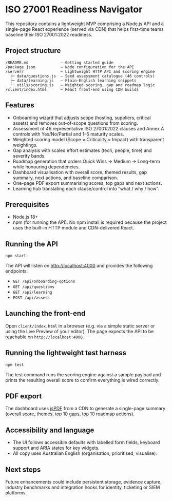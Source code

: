 # ISO 27001 Readiness Navigator

This repository contains a lightweight MVP comprising a Node.js API and a single-page React experience (served via CDN) that helps first-time teams baseline their ISO 27001:2022 readiness.

## Project structure

```
/README.md              — Getting started guide
/package.json           — Node configuration for the API
/server/                — Lightweight HTTP API and scoring engine
  ├─ data/questions.js  — Seed assessment catalogue (46 controls)
  ├─ data/learning.js   — Plain-English learning snippets
  └─ utils/scoring.js   — Weighted scoring, gap and roadmap logic
/client/index.html      — React front-end using CDN builds
```

## Features

- Onboarding wizard that adjusts scope (hosting, suppliers, critical assets) and removes out-of-scope questions from scoring.
- Assessment of 46 representative ISO 27001:2022 clauses and Annex A controls with Yes/No/Partial and 1–5 maturity scales.
- Weighted scoring model (Scope × Criticality × Impact) with transparent weightings.
- Gap analysis with scaled effort estimates (tech, people, time) and severity bands.
- Roadmap generation that orders Quick Wins → Medium → Long-term while honouring dependencies.
- Dashboard visualisation with overall score, themed results, gap summary, next actions, and baseline comparison.
- One-page PDF export summarising scores, top gaps and next actions.
- Learning hub translating each clause/control into “what / why / how”.

## Prerequisites

- Node.js 18+
- npm (for running the API). No npm install is required because the project uses the built-in HTTP module and CDN-delivered React.

## Running the API

```bash
npm start
```

The API will listen on [http://localhost:4000](http://localhost:4000) and provides the following endpoints:

- `GET /api/onboarding-options`
- `GET /api/questions`
- `GET /api/learning`
- `POST /api/assess`

## Launching the front-end

Open `client/index.html` in a browser (e.g. via a simple static server or using the Live Preview of your editor). The page expects the API to be reachable on `http://localhost:4000`.

## Running the lightweight test harness

```bash
npm test
```

The test command runs the scoring engine against a sample payload and prints the resulting overall score to confirm everything is wired correctly.

## PDF export

The dashboard uses [jsPDF](https://github.com/parallax/jsPDF) from a CDN to generate a single-page summary (overall score, themes, top 10 gaps, top 10 roadmap actions).

## Accessibility and language

- The UI follows accessible defaults with labelled form fields, keyboard support and ARIA states for key widgets.
- All copy uses Australian English (organisation, prioritised, visualise).

## Next steps

Future enhancements could include persistent storage, evidence capture, industry benchmarks and integration hooks for identity, ticketing or SIEM platforms.

